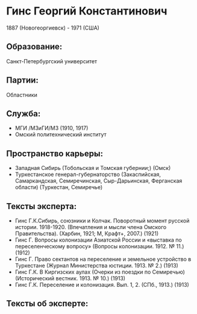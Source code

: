 # Гинс Георгий Константинович
1887 (Новогеоргиевск)  - 1971 (США) 

## Образование:
Санкт-Петербургский университет
## Партии:
Областники
## Служба:
* МГИ /МЗиГИ/МЗ (1910, 1917) 
* Омский политехнический институт
## Пространство карьеры:
* Западная Сибирь (Тобольская и Томская губернии;)  (Омск) 
* Туркестанское генерал-губернаторство (Закаспийская, Самаркандская, Семиречинская, Сыр-Дарьинская, Ферганская области)  (Туркестан, Семиречье) 
## Тексты эксперта:
* Гинс Г.К.Сибирь, союзники и Колчак. Поворотный момент русской истории. 1918-1920. (Впечатления и мысли члена Омского Правительства). (Харбин, 1921; М, Крафт+, 2007.)  (1921) 
* Гинс Г. Вопросы колонизации Азиатской России и «выставка по переселенческому вопросу» (Вопросы колонизации. 1912. № 11.)  (1912) 
* Гинс Г. Право сектантов на переселение и земельное устройство в Туркестане (Журнал Министерства юстиции. 1913.  № 2.)  (1913) 
* Гинс Г.К. В Киргизских аулах (Очерки из поездки по Семиречью) (Исторический вестник. 1913. № 10.)  (1913) 
* Гинс Г.К. Переселение и колонизация. Вып. 1, 2. (СПб., 1913.)  (1913) 
## Тексты об эксперте:
